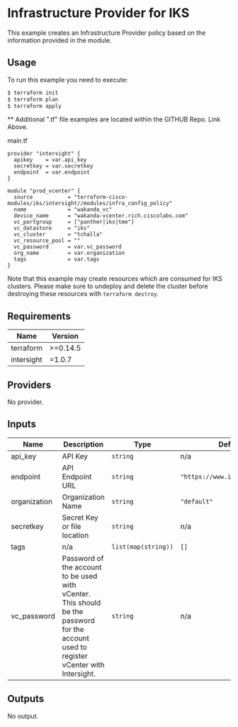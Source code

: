 # Infrastructure Provider for IKS

This example creates an Infrastructure Provider policy based on the information provided in the module.

## Usage

To run this example you need to execute:



```bash
$ terraform init
$ terraform plan
$ terraform apply
```
** Additional ".tf" file examples are located within the GITHUB Repo.  Link Above.

main.tf
```
provider "intersight" {
  apikey    = var.api_key
  secretkey = var.secretkey
  endpoint  = var.endpoint
}

module "prod_vcenter" {
  source           = "terraform-cisco-modules/iks/intersight//modules/infra_config_policy"
  name             = "wakanda_vc"
  device_name      = "wakanda-vcenter.rich.ciscolabs.com"
  vc_portgroup     = ["panther|iks|tme"]
  vc_datastore     = "iks"
  vc_cluster       = "tchalla"
  vc_resource_pool = ""
  vc_password      = var.vc_password
  org_name         = var.organization
  tags             = var.tags
}
```


Note that this example may create resources which are consumed for IKS clusters.  Please make sure to undeploy and delete the cluster before destroying these resources with `terraform destroy`.
<!-- BEGINNING OF PRE-COMMIT-TERRAFORM DOCS HOOK -->
## Requirements

| Name | Version |
|------|---------|
| terraform | >=0.14.5 |
| intersight | =1.0.7 |

## Providers

No provider.

## Inputs

| Name | Description | Type | Default | Required |
|------|-------------|------|---------|:--------:|
| api\_key | API Key | `string` | n/a | yes |
| endpoint | API Endpoint URL | `string` | `"https://www.intersight.com"` | no |
| organization | Organization Name | `string` | `"default"` | no |
| secretkey | Secret Key or file location | `string` | n/a | yes |
| tags | n/a | `list(map(string))` | `[]` | no |
| vc\_password | Password of the account to be used with vCenter.  This should be the password for the account used to register vCenter with Intersight. | `string` | n/a | yes |

## Outputs

No output.

<!-- END OF PRE-COMMIT-TERRAFORM DOCS HOOK -->